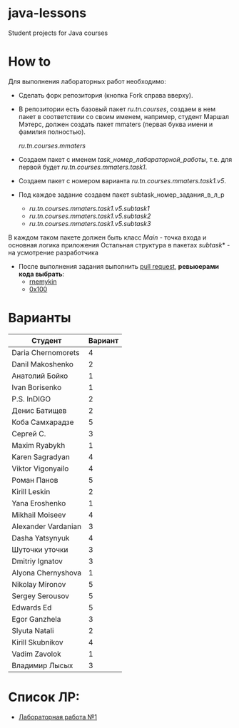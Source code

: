 # java-lessons
Student projects for Java courses

# How to

Для выполнения лабораторных работ необходимо:
- Сделать форк репозитория (кнопка Fork справа вверху).
- В репозитории есть базовый пакет *ru.tn.courses*, создаем в нем пакет в соответствии со своим именем,
например, студент Маршал Мэтерс, должен создать пакет mmaters (первая буква имени и фамилия полностью).

    *ru.tn.courses.mmaters*

- Создаем пакет c именем *task_номер_лабараторной_работы*, т.е. для первой будет
*ru.tn.courses.mmaters.task1*.
- Cоздаем пакет с номером варианта
*ru.tn.courses.mmaters.task1.v5*.
- Под каждое задание создаем пакет subtask_номер_задания_в_л_р
    - *ru.tn.courses.mmaters.task1.v5.subtask1*
    - *ru.tn.courses.mmaters.task1.v5.subtask2*
    - *ru.tn.courses.mmaters.task1.v5.subtask3*
    
В каждом таком пакете должен быть класс *Main* - точка входа и основная логика приложения
Остальная структура в пакетах *subtask** - на усмотрение разработчика
- После выполнения задания выполнить [pull request](https://github.com/0x100/java-lessons/compare), **ревьюерами кода выбрать**:
    - [rnemykin](https://github.com/rnemykin)
    - [0x100](https://github.com/0x100)

# Варианты
| Студент | Вариант |
| ------ | ------ |
| Daria Chernomorets  | 4 |
| Danil Makoshenko    | 2 |
| Анатолий Бойко      | 1 |
| Ivan Borisenko      | 1 |
| P.S. InDIGO         | 2 |
| Денис Батищев       | 2 |
| Коба Самхарадзе     | 5 |
| Сергей С.           | 3 |
| Maxim Ryabykh       | 1 |
| Karen Sagradyan     | 4 |
| Viktor Vigonyailo   | 4 |
| Роман Панов         | 5 |
| Kirill Leskin       | 2 |
| Yana Eroshenko      | 1 |
| Mikhail Moiseev     | 4 |
| Alexander Vardanian | 3 |
| Dasha Yatsynyuk     | 4 |
| Шуточки уточки      | 3 |
| Dmitriy Ignatov     | 3 |
| Alyona Chernyshova  | 1 |
| Nikolay Mironov     | 5 |
| Sergey Serousov     | 5 |
| Edwards Ed          | 5 |
| Egor Ganzhela       | 3 |
| Slyuta Natali       | 2 |
| Kirill Skubnikov    | 4 |
| Vadim Zavolok       | 1 |
| Владимир Лысых      | 3 |

# Список ЛР:
- [Лабораторная работа №1](https://github.com/0x100/java-lessons/wiki/task1)

